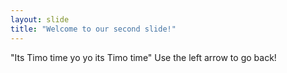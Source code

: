 ```yaml
---
layout: slide
title: "Welcome to our second slide!"
---
```

"Its Timo time yo yo its Timo time"
Use the left arrow to go back!
